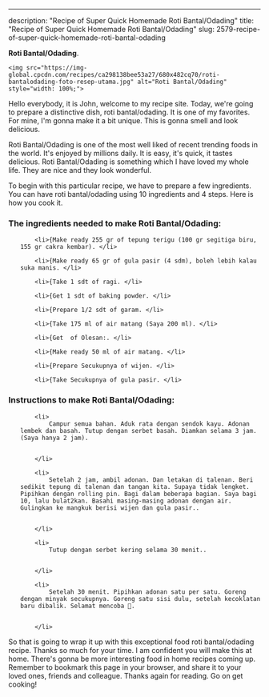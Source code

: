 ---
description: "Recipe of Super Quick Homemade Roti Bantal/Odading"
title: "Recipe of Super Quick Homemade Roti Bantal/Odading"
slug: 2579-recipe-of-super-quick-homemade-roti-bantal-odading

<p>
	<strong>Roti Bantal/Odading</strong>. 
	
</p>
<p>
	
	<img src="https://img-global.cpcdn.com/recipes/ca298138bee53a27/680x482cq70/roti-bantalodading-foto-resep-utama.jpg" alt="Roti Bantal/Odading" style="width: 100%;">
	
	
</p>
<p>
	Hello everybody, it is John, welcome to my recipe site. Today, we're going to prepare a distinctive dish, roti bantal/odading. It is one of my favorites. For mine, I'm gonna make it a bit unique. This is gonna smell and look delicious.
</p>
	
<p>
	
</p>
<p>
	Roti Bantal/Odading is one of the most well liked of recent trending foods in the world. It's enjoyed by millions daily. It is easy, it's quick, it tastes delicious. Roti Bantal/Odading is something which I have loved my whole life. They are nice and they look wonderful.
</p>

<p>
To begin with this particular recipe, we have to prepare a few ingredients. You can have roti bantal/odading using 10 ingredients and 4 steps. Here is how you cook it.
</p>

<h3>The ingredients needed to make Roti Bantal/Odading:</h3>

<ol>
	
		<li>{Make ready 255 gr of tepung terigu (100 gr segitiga biru, 155 gr cakra kembar). </li>
	
		<li>{Make ready 65 gr of gula pasir (4 sdm), boleh lebih kalau suka manis. </li>
	
		<li>{Take 1 sdt of ragi. </li>
	
		<li>{Get 1 sdt of baking powder. </li>
	
		<li>{Prepare 1/2 sdt of garam. </li>
	
		<li>{Take 175 ml of air matang (Saya 200 ml). </li>
	
		<li>{Get  of Olesan:. </li>
	
		<li>{Make ready 50 ml of air matang. </li>
	
		<li>{Prepare Secukupnya of wijen. </li>
	
		<li>{Take Secukupnya of gula pasir. </li>
	
</ol>
<p>
	
</p>

<h3>Instructions to make Roti Bantal/Odading:</h3>

<ol>
	
		<li>
			Campur semua bahan. Aduk rata dengan sendok kayu. Adonan lembek dan basah. Tutup dengan serbet basah. Diamkan selama 3 jam. (Saya hanya 2 jam).
			
			
		</li>
	
		<li>
			Setelah 2 jam, ambil adonan. Dan letakan di talenan. Beri sedikit tepung di talenan dan tangan kita. Supaya tidak lengket. Pipihkan dengan rolling pin. Bagi dalam beberapa bagian. Saya bagi 10, lalu bulat2kan. Basahi masing-masing adonan dengan air. Gulingkan ke mangkuk berisi wijen dan gula pasir..
			
			
		</li>
	
		<li>
			Tutup dengan serbet kering selama 30 menit..
			
			
		</li>
	
		<li>
			Setelah 30 menit. Pipihkan adonan satu per satu. Goreng dengan minyak secukupnya. Goreng satu sisi dulu, setelah kecoklatan baru dibalik. Selamat mencoba 🙏.
			
			
		</li>
	
</ol>

<p>
	
</p>

<p>
	So that is going to wrap it up with this exceptional food roti bantal/odading recipe. Thanks so much for your time. I am confident you will make this at home. There's gonna be more interesting food in home recipes coming up. Remember to bookmark this page in your browser, and share it to your loved ones, friends and colleague. Thanks again for reading. Go on get cooking!
</p>
